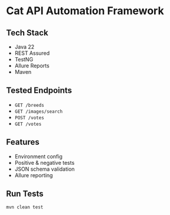 # Cat API Automation Framework

## Tech Stack
- Java 22
- REST Assured
- TestNG
- Allure Reports
- Maven

## Tested Endpoints
- `GET /breeds`
- `GET /images/search`
- `POST /votes`
- `GET /votes`

## Features
- Environment config
- Positive & negative tests
- JSON schema validation
- Allure reporting

## Run Tests
```bash
mvn clean test
